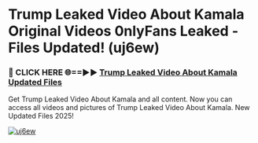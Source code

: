 # Trump Leaked Video About Kamala Original Videos 0nlyFans Leaked - Files Updated! (uj6ew)

<h3>🔴 CLICK HERE 🌐==►► <a href="https://tinyurl.com/4seja8ks" rel="nofollow">Trump Leaked Video About Kamala Updated Files</a></h3>

Get Trump Leaked Video About Kamala and all content. Now you can access all videos and pictures of Trump Leaked Video About Kamala. New Updated Files 2025!

[![uj6ew](https://i.imgur.com/EWjZXRe.gif)](https://tinyurl.com/4seja8ks)
